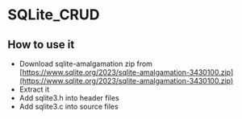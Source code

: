 # SQLite_CRUD

## How to use it 
* Download sqlite-amalgamation zip from [https://www.sqlite.org/2023/sqlite-amalgamation-3430100.zip](https://www.sqlite.org/2023/sqlite-amalgamation-3430100.zip)
* Extract it
* Add sqlite3.h into header files
* Add sqlite3.c into source files
